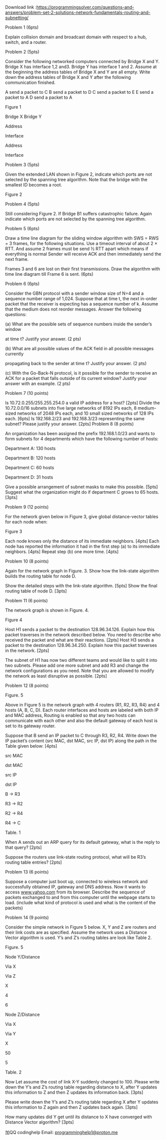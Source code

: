 Download link :https://programmingsolver.com/questions-and-answers/problem-set-2-solutions-network-fundamentals-routing-and-subnetting/

Problem 1 (6pts)

Explain collision domain and broadcast domain with respect to a hub, switch, and a router.



Problem 2 (5pts)

Consider the following networked computers connected by Bridge X and Y. Bridge X has interface 1,2 and3. Bridge Y has interface 1 and 2. Assume at the beginning the address tables of Bridge X and Y are all empty. Write down the address tables of Bridge X and Y after the following communication finished.

A send a packet to C
B send a packet to D
C send a packet to E
E send a packet to A
D send a packet to A

Figure 1

Bridge X Bridge Y

Address

Interface

 


Address

Interface




Problem 3 (5pts)

Given the extended LAN shown in Figure 2, indicate which ports are not selected by the spanning tree algorithm. Note that the bridge with the smallest ID becomes a root.




Figure 2


Problem 4 (5pts)

Still considering Figure 2. If Bridge B1 suffers catastrophic failure. Again indicate which ports are not selected by the spanning tree algorithm.



Problem 5 (6pts)

Draw a time line diagram for the sliding window algorithm with SWS = RWS = 3 frames, for the following situations. Use a timeout interval of about 2 × RTT. And assume 2 frames must be send ½ RTT apart which means if everything is normal Sender will receive ACK and then immediately send the next frame.

Frames 3 and 6 are lost on their first transmissions. Draw the algorithm with time line diagram till Frame 6 is sent. (6pts)









Problem 6 (6pts)

Consider the GBN protocol with a sender window size of N=4 and a sequence number range of 1,024. Suppose that at time t, the next in-order packet that the receiver is expecting has a sequence number of k. Assume that the medium does not reorder messages. Answer the following questions:


(a) What are the possible sets of sequence numbers inside the sender’s window

at time t? Justify your answer. (2 pts)



(b) What are all possible values of the ACK field in all possible messages currently

propagating back to the sender at time t? Justify your answer. (2 pts)



(c) With the Go-Back-N protocol, is it possible for the sender to receive an ACK for a packet that falls outside of its current window? Justify your answer with an example. (2 pts)



Problem 7 (10 points)

Is 10.72.0.255/255.255.254.0 a valid IP address for a host? [2pts]
Divide the 10.72.0.0/16 subnets into five large networks of 8192 IPs each, 8 medium-sized networks of 2048 IPs each, and 10 small sized networks of 128 IPs each. [6pts]
Is 192.168.2/23 and 192.168.3/23 representing the same subnet? Please justify your answer. [2pts]
Problem 8 (8 points)

An organization has been assigned the prefix 192.168.1.0/23 and wants to form subnets for 4 departments which have the following number of hosts:

Department A: 130 hosts

Department B: 120 hosts

Department C: 60 hosts

Department D: 31 hosts

Give a possible arrangement of subnet masks to make this possible. [5pts]
Suggest what the organization might do if department C grows to 65 hosts. [3pts]




Problem 9 (12 points)

For the network given below in Figure 3, give global distance-vector tables for each node when:


Figure 3

Each node knows only the distance of its immediate neighbors. [4pts]
Each node has reported the information it had in the first step (a) to its immediate neighbors. [4pts]
Repeat step (b) one more time. [4pts]





Problem 10 (8 points)

Again for the network graph in Figure. 3. Show how the link-state algorithm builds the routing table for node D.

Show the detailed steps with the link-state algorithm. [5pts]
Show the final routing table of node D. [3pts]

Problem 11 (6 points)

The network graph is shown in Figure. 4.


Figure 4

Host H1 sends a packet to the destination 128.96.34.126. Explain how this packet traverses in the network described below. You need to describe who received the packet and what are their reactions. [2pts]
Host H3 sends a packet to the destination 128.96.34.250. Explain how this packet traverses in the network. [2pts]

 

 

The subnet of H1 has now two different teams and would like to split it into two subnets. Please add one more subnet and add R3 and change the network configurations as you need. Note that you are allowed to modify the network as least disruptive as possible. [2pts]


Problem 12 (8 points)


Figure. 5


Above in Figure 5 is the network graph with 4 routers (R1, R2, R3, R4) and 4 hosts (A, B, C, D). Each router interfaces and hosts are labeled with both IP and MAC address, Routing is enabled so that any two hosts can communicate with each other and also the default gateway of each host is set to its gateway router.


Suppose that B send an IP packet to C through R3, R2, R4. Write down the IP packet’s content (src MAC, dst MAC, src IP, dst IP) along the path in the Table given below: [4pts]


src MAC

dst MAC

src IP

dst IP

B -> R3

R3 -> R2

R2 -> R4

R4 -> C

Table. 1


When A sends out an ARP query for its default gateway, what is the reply to that query? [2pts]

Suppose the routers use link-state routing protocol, what will be R3’s routing table entries? [2pts]




Problem 13 (6 points)

Suppose a computer just boot up, connected to wireless network and successfully obtained IP, gateway and DNS address. Now it wants to access www.yahoo.com from its browser. Describe the sequence of packets exchanged to and from this computer until the webpage starts to load. (include what kind of protocol is used and what is the content of the packets)



Problem 14 (9 points)

Consider the simple network in Figure 5 below. X, Y and Z are routers and their link costs are as specified. Assume the network uses a Distance Vector algorithm is used. Y’s and Z’s routing tables are look like Table 2.



Figure. 5

Node Y/Distance

Via X

Via Z

X

4

6

Node Z/Distance

Via X

Via Y

X

50

5

Table. 2



Now Let assume the cost of link X-Y suddenly changed to 100. Please write down the Y’s and Z’s routing table regarding distance to X, after Y updates this information to Z and then Z updates its information back. [3pts]

Please write down the Y’s and Z’s routing table regarding X after Y updates this information to Z again and then Z updates back again. [3pts]

How many updates did Y get until its distance to X have converged with Distance Vector algorithm? [3pts]

加QQ codinghelp Email: programminghelp1@proton.me
